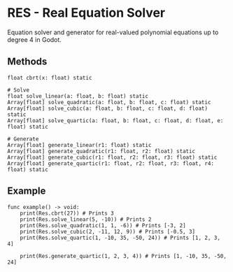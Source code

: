 # RES - Real Equation Solver
Equation solver and generator for real-valued polynomial equations up to degree 4 in Godot.

## Methods
```gdscript
float cbrt(x: float) static

# Solve
float solve_linear(a: float, b: float) static
Array[float] solve_quadratic(a: float, b: float, c: float) static
Array[float] solve_cubic(a: float, b: float, c: float, d: float) static
Array[float] solve_quartic(a: float, b: float, c: float, d: float, e: float) static

# Generate
Array[float] generate_linear(r1: float) static
Array[float] generate_quadratic(r1: float, r2: float) static
Array[float] generate_cubic(r1: float, r2: float, r3: float) static
Array[float] generate_quartic(r1: float, r2: float, r3: float, r4: float) static
```

## Example
```gdscript
func example() -> void:
	print(Res.cbrt(27)) # Prints 3
	print(Res.solve_linear(5, -10)) # Prints 2
	print(Res.solve_quadratic(1, 1, -6)) # Prints [-3, 2]
	print(Res.solve_cubic(2, -11, 12, 9)) # Prints [-0.5, 3]
	print(Res.solve_quartic(1, -10, 35, -50, 24)) # Prints [1, 2, 3, 4]

	print(Res.generate_quartic(1, 2, 3, 4)) # Prints [1, -10, 35, -50, 24]
```
